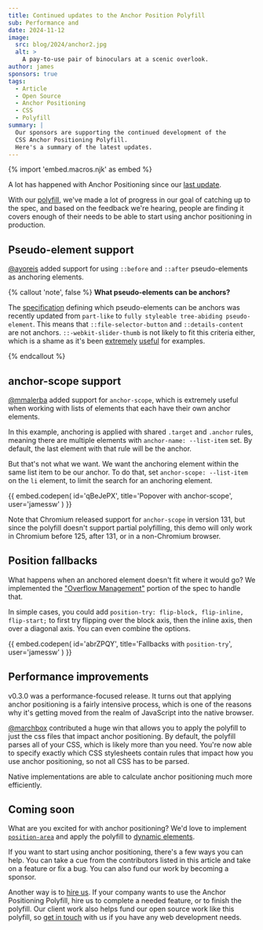 ```yaml
---
title: Continued updates to the Anchor Position Polyfill
sub: Performance and
date: 2024-11-12
image:
  src: blog/2024/anchor2.jpg
  alt: >
    A pay-to-use pair of binoculars at a scenic overlook.
author: james
sponsors: true
tags:
  - Article
  - Open Source
  - Anchor Positioning
  - CSS
  - Polyfill
summary: |
  Our sponsors are supporting the continued development of the
  CSS Anchor Positioning Polyfill.
  Here's a summary of the latest updates.
---
```

{% import 'embed.macros.njk' as embed %}

A lot has happened with Anchor Positioning since our [last update](/2024/07/02/anchor-position-polyfill/).

With our [polyfill](https://github.com/oddbird/css-anchor-positioning), we've
made a lot of progress in our goal of catching up to the spec, and based on the
feedback we're hearing, people are finding it covers enough of their needs to be
able to start using anchor positioning in production.

## Pseudo-element support

[@ayoreis](https://github.com/ayoreis) added support for using `::before` and
`::after` pseudo-elements as anchoring elements.

{% callout 'note', false %}
**What pseudo-elements can be anchors?**

The [specification](https://drafts.csswg.org/css-anchor-position-1/#target)
defining which pseudo-elements can be anchors was recently updated from
`part-like` to `fully styleable tree-abiding pseudo-element`. This means that
`::file-selector-button` and `::details-content` are not anchors.
`::-webkit-slider-thumb` is not likely to fit this criteria either, which is a
shame as it's been [extremely](https://codepen.io/jamessw/pen/KKLMJKm)
[useful](https://codepen.io/jamessw/pen/ZENpWao) for examples.

{% endcallout %}

## anchor-scope support

[@mmalerba](https://github.com/mmalerba) added support for `anchor-scope`, which
is extremely useful when working with lists of elements that each have their own
anchor elements.

In this example, anchoring is applied with shared `.target` and `.anchor` rules,
meaning there are multiple elements with `anchor-name: --list-item` set. By
default, the last element with that rule will be the anchor.

But that's not what we want. We want the anchoring element within the same list
item to be our anchor. To do that, set `anchor-scope: --list-item` on
the `li` element, to limit the search for an anchoring element.

{{ embed.codepen(
  id='qBeJePX',
  title='Popover with anchor-scope',
  user='jamessw'
) }}

Note that Chromium released support for `anchor-scope` in version 131, but since
the polyfill doesn't support partial polyfilling, this demo will only work in
Chromium before 125, after 131, or in a non-Chromium browser.

## Position fallbacks

What happens when an anchored element doesn't fit where it would go? We
implemented the ["Overflow
Management"](https://drafts.csswg.org/css-anchor-position/#fallback) portion of
the spec to handle that.

In simple cases, you could add `position-try: flip-block, flip-inline,
flip-start;` to first try flipping over the block axis, then the inline axis,
then over a diagonal axis. You can even combine the options.

{{ embed.codepen(
  id='abrZPQY',
  title='Fallbacks with `position-try`',
  user='jamessw'
) }}

## Performance improvements

v0.3.0 was a performance-focused release. It turns out that applying anchor
positioning is a fairly intensive process, which is one of the reasons why it's
getting moved from the realm of JavaScript into the native browser.

[@marchbox](https://github.com/marchbox) contributed a huge win that allows you
to apply the polyfill to just the css files that impact anchor positioning. By
default, the polyfill parses all of your CSS, which is likely more than you
need. You're now able to specify exactly which CSS stylesheets contain rules
that impact how you use anchor positioning, so not all CSS has to be parsed.

Native implementations are able to calculate anchor positioning much more efficiently.

## Coming soon

What are you excited for with anchor positioning? We'd love to implement
[`position-area`](https://github.com/oddbird/css-anchor-positioning/issues/181)
and apply the polyfill to [dynamic
elements](https://github.com/oddbird/css-anchor-positioning/issues/91).

If you want to start using anchor positioning, there's a few ways you can help.
You can take a cue from the contributors listed in this article and take on a
feature or fix a bug. You can also fund our work by becoming a sponsor.

Another way is to [hire us](/services/). If your company wants to use the Anchor
Positioning Polyfill, hire us to complete a needed feature, or to finish the
polyfill. Our client work also helps fund our open source work like this
polyfill, so [get in touch](https://www.oddbird.net/contact/) with us if you
have any web development needs.
